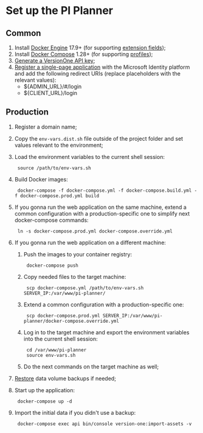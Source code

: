 # Set up the PI Planner

## Common
1. Install [Docker Engine][3] 17.9+ (for supporting [extension fields][1]);
1. Install [Docker Compose][4] 1.28+ (for supporting [profiles][2]);
1. [Generate a VersionOne API key][5];
1. [Register a single-page application][6] with the Microsoft Identity platform and add the following redirect URIs
 (replace placeholders with the relevant values):
    * ${ADMIN_URL}/#/login
    * ${CLIENT_URL}/login

## Production
1. Register a domain name;
1. Copy the `env-vars.dist.sh` file outside of the project folder and set values relevant to the environment;
1. Load the environment variables to the current shell session:

        source /path/to/env-vars.sh

1. Build Docker images:

        docker-compose -f docker-compose.yml -f docker-compose.build.yml -f docker-compose.prod.yml build

1. If you gonna run the web application on the same machine, extend a common configuration
 with a production-specific one to simplify next docker-compose commands:
    
        ln -s docker-compose.prod.yml docker-compose.override.yml

1. If you gonna run the web application on a different machine:
    1. Push the images to your container registry:

            docker-compose push

    1. Copy needed files to the target machine:

            scp docker-compose.yml /path/to/env-vars.sh SERVER_IP:/var/www/pi-planner/
            
    1. Extend a common configuration with a production-specific one:

            scp docker-compose.prod.yml SERVER_IP:/var/www/pi-planner/docker-compose.override.yml

    1. Log in to the target machine and export the environment variables into the current shell session:

            cd /var/www/pi-planner
            source env-vars.sh

    1. Do the next commands on the target machine as well;

1. [Restore][7] data volume backups if needed;

1. Start up the application:

        docker-compose up -d

1. Import the initial data if you didn't use a backup:

        docker-compose exec api bin/console version-one:import-assets -v


[1]: https://docs.docker.com/compose/compose-file/compose-file-v3/#extension-fields
[2]: https://docs.docker.com/compose/profiles/
[3]: https://docs.docker.com/engine/install/
[4]: https://docs.docker.com/compose/install/
[5]: https://community.versionone.com/Digital.ai_Agility_Integrations/Developer_Library/Getting_Started/API_Authentication/Access_Token_Authentication
[6]: https://docs.microsoft.com/en-us/azure/active-directory/develop/quickstart-register-app
[7]: ./backuping-and-restoring-data-volumes.md
